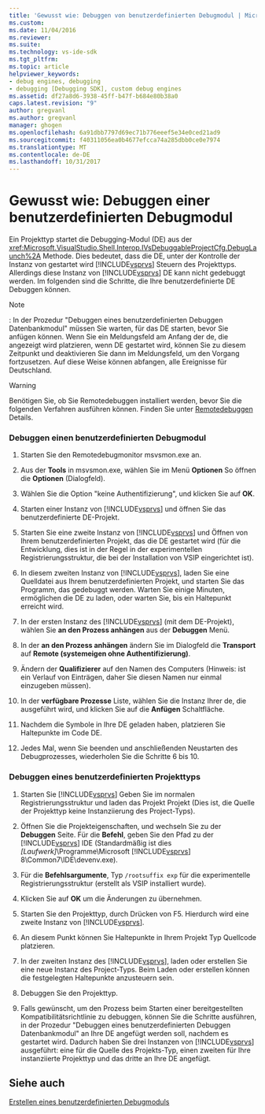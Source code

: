 ```yaml
---
title: 'Gewusst wie: Debuggen von benutzerdefinierten Debugmodul | Microsoft Docs'
ms.custom: 
ms.date: 11/04/2016
ms.reviewer: 
ms.suite: 
ms.technology: vs-ide-sdk
ms.tgt_pltfrm: 
ms.topic: article
helpviewer_keywords:
- debug engines, debugging
- debugging [Debugging SDK], custom debug engines
ms.assetid: df27a8d6-3938-45ff-b47f-b684e80b38a0
caps.latest.revision: "9"
author: gregvanl
ms.author: gregvanl
manager: ghogen
ms.openlocfilehash: 6a91dbb7797d69ec71b776eeef5e34e0ced21ad9
ms.sourcegitcommit: f40311056ea0b4677efcca74a285dbb0ce0e7974
ms.translationtype: MT
ms.contentlocale: de-DE
ms.lasthandoff: 10/31/2017
---
```

# <a name="how-to-debug-a-custom-debug-engine"></a>Gewusst wie: Debuggen einer benutzerdefinierten Debugmodul
Ein Projekttyp startet die Debugging-Modul (DE) aus der <xref:Microsoft.VisualStudio.Shell.Interop.IVsDebuggableProjectCfg.DebugLaunch%2A> Methode. Dies bedeutet, dass die DE, unter der Kontrolle der Instanz von gestartet wird [!INCLUDE[vsprvs](../../code-quality/includes/vsprvs_md.md)] Steuern des Projekttyps. Allerdings diese Instanz von [!INCLUDE[vsprvs](../../code-quality/includes/vsprvs_md.md)] DE kann nicht gedebuggt werden. Im folgenden sind die Schritte, die Ihre benutzerdefinierte DE Debuggen können.  
  
> [!NOTE]
>  : In der Prozedur "Debuggen eines benutzerdefinierten Debuggen Datenbankmodul" müssen Sie warten, für das DE starten, bevor Sie anfügen können. Wenn Sie ein Meldungsfeld am Anfang der de, die angezeigt wird platzieren, wenn DE gestartet wird, können Sie zu diesem Zeitpunkt und deaktivieren Sie dann im Meldungsfeld, um den Vorgang fortzusetzen. Auf diese Weise können abfangen, alle Ereignisse für Deutschland.  
  
> [!WARNING]
>  Benötigen Sie, ob Sie Remotedebuggen installiert werden, bevor Sie die folgenden Verfahren ausführen können. Finden Sie unter [Remotedebuggen](../../debugger/remote-debugging.md) Details.  
  
### <a name="debugging-a-custom-debug-engine"></a>Debuggen einen benutzerdefinierten Debugmodul  
  
1.  Starten Sie den Remotedebugmonitor msvsmon.exe an.  
  
2.  Aus der **Tools** in msvsmon.exe, wählen Sie im Menü **Optionen** So öffnen die **Optionen** (Dialogfeld).  
  
3.  Wählen Sie die Option "keine Authentifizierung", und klicken Sie auf **OK**.  
  
4.  Starten einer Instanz von [!INCLUDE[vsprvs](../../code-quality/includes/vsprvs_md.md)] und öffnen Sie das benutzerdefinierte DE-Projekt.  
  
5.  Starten Sie eine zweite Instanz von [!INCLUDE[vsprvs](../../code-quality/includes/vsprvs_md.md)] und Öffnen von Ihrem benutzerdefinierten Projekt, das die DE gestartet wird (für die Entwicklung, dies ist in der Regel in der experimentellen Registrierungsstruktur, die bei der Installation von VSIP eingerichtet ist).  
  
6.  In diesem zweiten Instanz von [!INCLUDE[vsprvs](../../code-quality/includes/vsprvs_md.md)], laden Sie eine Quelldatei aus Ihrem benutzerdefinierten Projekt, und starten Sie das Programm, das gedebuggt werden. Warten Sie einige Minuten, ermöglichen die DE zu laden, oder warten Sie, bis ein Haltepunkt erreicht wird.  
  
7.  In der ersten Instanz des [!INCLUDE[vsprvs](../../code-quality/includes/vsprvs_md.md)] (mit dem DE-Projekt), wählen Sie **an den Prozess anhängen** aus der **Debuggen** Menü.  
  
8.  In der **an den Prozess anhängen** ändern Sie im Dialogfeld die **Transport** auf **Remote (systemeigen ohne Authentifizierung)**.  
  
9. Ändern der **Qualifizierer** auf den Namen des Computers (Hinweis: ist ein Verlauf von Einträgen, daher Sie diesen Namen nur einmal einzugeben müssen).  
  
10. In der **verfügbare Prozesse** Liste, wählen Sie die Instanz Ihrer de, die ausgeführt wird, und klicken Sie auf die **Anfügen** Schaltfläche.  
  
11. Nachdem die Symbole in Ihre DE geladen haben, platzieren Sie Haltepunkte im Code DE.  
  
12. Jedes Mal, wenn Sie beenden und anschließenden Neustarten des Debugprozesses, wiederholen Sie die Schritte 6 bis 10.  
  
### <a name="debugging-a-custom-project-type"></a>Debuggen eines benutzerdefinierten Projekttyps  
  
1.  Starten Sie [!INCLUDE[vsprvs](../../code-quality/includes/vsprvs_md.md)] Geben Sie im normalen Registrierungsstruktur und laden das Projekt Projekt (Dies ist, die Quelle der Projekttyp keine Instanziierung des Project-Typs).  
  
2.  Öffnen Sie die Projekteigenschaften, und wechseln Sie zu der **Debuggen** Seite. Für die **Befehl**, geben Sie den Pfad zu der [!INCLUDE[vsprvs](../../code-quality/includes/vsprvs_md.md)] IDE (Standardmäßig ist dies *[Laufwerk]*\Programme\Microsoft [!INCLUDE[vsprvs](../../code-quality/includes/vsprvs_md.md)] 8\Common7\IDE\devenv.exe).  
  
3.  Für die **Befehlsargumente**, Typ `/rootsuffix exp` für die experimentelle Registrierungsstruktur (erstellt als VSIP installiert wurde).  
  
4.  Klicken Sie auf **OK** um die Änderungen zu übernehmen.  
  
5.  Starten Sie den Projekttyp, durch Drücken von F5. Hierdurch wird eine zweite Instanz von [!INCLUDE[vsprvs](../../code-quality/includes/vsprvs_md.md)].  
  
6.  An diesem Punkt können Sie Haltepunkte in Ihrem Projekt Typ Quellcode platzieren.  
  
7.  In der zweiten Instanz des [!INCLUDE[vsprvs](../../code-quality/includes/vsprvs_md.md)], laden oder erstellen Sie eine neue Instanz des Project-Typs. Beim Laden oder erstellen können die festgelegten Haltepunkte anzusteuern sein.  
  
8.  Debuggen Sie den Projekttyp.  
  
9. Falls gewünscht, um den Prozess beim Starten einer bereitgestellten Kompatibilitätsrichtlinie zu debuggen, können Sie die Schritte ausführen, in der Prozedur "Debuggen eines benutzerdefinierten Debuggen Datenbankmodul" an Ihre DE angefügt werden soll, nachdem es gestartet wird. Dadurch haben Sie drei Instanzen von [!INCLUDE[vsprvs](../../code-quality/includes/vsprvs_md.md)] ausgeführt: eine für die Quelle des Projekts-Typ, einen zweiten für Ihre instanziierte Projekttyp und das dritte an Ihre DE angefügt.  
  
## <a name="see-also"></a>Siehe auch  
 [Erstellen eines benutzerdefinierten Debugmoduls](../../extensibility/debugger/creating-a-custom-debug-engine.md)